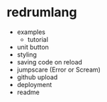 # redrumlang

- examples
  - tutorial
- unit button
- styling
- saving code on reload
- jumpscare (Error or Scream)
- github upload
- deployment
- readme
